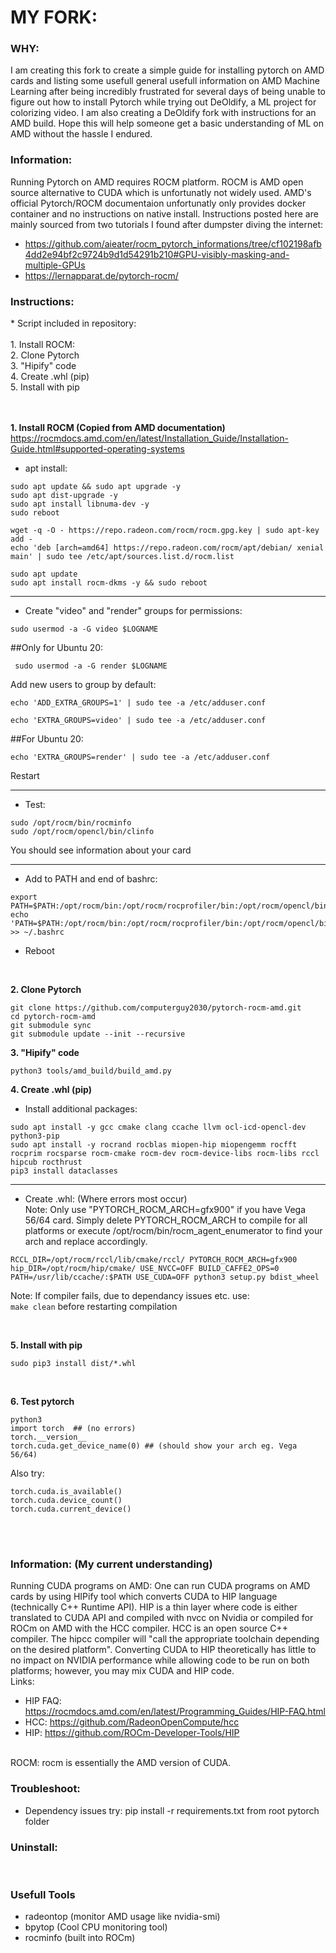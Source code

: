<h1>MY FORK: </h1>

<h3>WHY: </h3>
I am creating this fork to create a simple guide for installing pytorch on AMD cards and listing some usefull general usefull information on AMD Machine Learning after being incredibly frustrated for several days of being unable to figure out how to install Pytorch while trying out DeOldify, a ML project for colorizing video. I am also creating a DeOldify fork with instructions for an AMD build. Hope this will help someone get a basic understanding of ML on AMD without the hassle I endured.

<h3>Information: </h3>
Running Pytorch on AMD requires ROCM platform. ROCM is AMD open source alternative to CUDA which is unfortunatly not widely used. AMD's official Pytorch/ROCM documentaion unfortunatly only provides docker container and no instructions on native install. Instructions posted here are mainly sourced from two tutorials I found after dumpster diving the internet: <br>

* https://github.com/aieater/rocm_pytorch_informations/tree/cf102198afb4dd2e94bf2c9724b9d1d54291b210#GPU-visibly-masking-and-multiple-GPUs <br>
* https://lernapparat.de/pytorch-rocm/ <br>


<h3>Instructions: </h3>
* Script included in repository: <br><br>
1. Install ROCM: <br>
2. Clone Pytorch <br>
3. "Hipify" code <br>
4. Create .whl (pip) <br>
5. Install with pip <br>
<br>
<br>

**1. Install ROCM (Copied from AMD documentation)** <br>
https://rocmdocs.amd.com/en/latest/Installation_Guide/Installation-Guide.html#supported-operating-systems

* apt install:
```
sudo apt update && sudo apt upgrade -y
sudo apt dist-upgrade -y
sudo apt install libnuma-dev -y
sudo reboot
```
```
wget -q -O - https://repo.radeon.com/rocm/rocm.gpg.key | sudo apt-key add -
echo 'deb [arch=amd64] https://repo.radeon.com/rocm/apt/debian/ xenial main' | sudo tee /etc/apt/sources.list.d/rocm.list
```
```
sudo apt update
sudo apt install rocm-dkms -y && sudo reboot
```
--------------------------------------------------------------------------------------
* Create "video" and "render" groups for permissions:

```sudo usermod -a -G video $LOGNAME```

##Only for Ubuntu 20:

``` sudo usermod -a -G render $LOGNAME```

Add new users to group by default:
```
echo 'ADD_EXTRA_GROUPS=1' | sudo tee -a /etc/adduser.conf

echo 'EXTRA_GROUPS=video' | sudo tee -a /etc/adduser.conf
```
##For Ubuntu 20:
```
echo 'EXTRA_GROUPS=render' | sudo tee -a /etc/adduser.conf
```
Restart

--------------------------------------------------------------------------------------
* Test:
```
sudo /opt/rocm/bin/rocminfo
sudo /opt/rocm/opencl/bin/clinfo
```
You should see information about your card

--------------------------------------------------------------------------------------
* Add to PATH and end of bashrc:
```
export PATH=$PATH:/opt/rocm/bin:/opt/rocm/rocprofiler/bin:/opt/rocm/opencl/bin
echo 'PATH=$PATH:/opt/rocm/bin:/opt/rocm/rocprofiler/bin:/opt/rocm/opencl/bin' >> ~/.bashrc
```

* Reboot

<br>

**2. Clone Pytorch**
```
git clone https://github.com/computerguy2030/pytorch-rocm-amd.git
cd pytorch-rocm-amd
git submodule sync
git submodule update --init --recursive
```

**3. "Hipify" code**
```
python3 tools/amd_build/build_amd.py
```

**4. Create .whl (pip)**
* Install additional packages:
```
sudo apt install -y gcc cmake clang ccache llvm ocl-icd-opencl-dev python3-pip 
sudo apt install -y rocrand rocblas miopen-hip miopengemm rocfft rocprim rocsparse rocm-cmake rocm-dev rocm-device-libs rocm-libs rccl hipcub rocthrust 
pip3 install dataclasses
```
--------------------------------------------------------------------------------------
* Create .whl: (Where errors most occur)<br>
Note: Only use "PYTORCH_ROCM_ARCH=gfx900" if you have Vega 56/64 card. Simply delete PYTORCH_ROCM_ARCH to compile for all platforms or execute /opt/rocm/bin/rocm_agent_enumerator to find your arch and replace accordingly.
```
RCCL_DIR=/opt/rocm/rccl/lib/cmake/rccl/ PYTORCH_ROCM_ARCH=gfx900 hip_DIR=/opt/rocm/hip/cmake/ USE_NVCC=OFF BUILD_CAFFE2_OPS=0 PATH=/usr/lib/ccache/:$PATH USE_CUDA=OFF python3 setup.py bdist_wheel
```
Note:
If compiler fails, due to dependancy issues etc. use:
<br>```make clean``` 
before restarting compilation

<br>

**5. Install with pip**
```
sudo pip3 install dist/*.whl
``` 
<br>

**6. Test pytorch**
```
python3
import torch  ## (no errors)
torch.__version__
torch.cuda.get_device_name(0) ## (should show your arch eg. Vega 56/64)
```
Also try:
```
torch.cuda.is_available()
torch.cuda.device_count()
torch.cuda.current_device()
```
<br>
<br>

<h3>Information: (My current understanding)</h3>
Running CUDA programs on AMD:
One can run CUDA programs on AMD cards by using HIPify tool which converts CUDA to HIP language (technically C++ Runtime API). HIP is a thin layer where code is either translated to CUDA API and compiled with nvcc on Nvidia or compiled for ROCm on AMD with the HCC compiler. HCC is an open source C++ compiler. The hipcc compiler will "call the appropriate toolchain depending on the desired platform". Converting CUDA to HIP theoretically has little to no impact on NVIDIA performance while allowing code to be run on both platforms; however, you may mix CUDA and HIP code. <br> 
Links: <br>

* HIP FAQ: https://rocmdocs.amd.com/en/latest/Programming_Guides/HIP-FAQ.html <br>
* HCC: https://github.com/RadeonOpenCompute/hcc <br>
* HIP: https://github.com/ROCm-Developer-Tools/HIP <br>
<br>
ROCM:
rocm is essentially the AMD version of CUDA.
<br>

<h3>Troubleshoot: </h3>

* Dependency issues try: pip install -r requirements.txt from root pytorch folder

<h3>Uninstall: </h3>


<br>
<h3>Usefull Tools </h3>

* radeontop (monitor AMD usage like nvidia-smi)
* bpytop (Cool CPU monitoring tool)
* rocminfo (built into ROCm)
